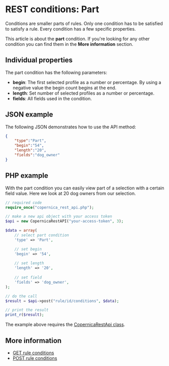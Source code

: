 # REST conditions: Part

Conditions are smaller parts of rules. Only one condition has to be 
satisfied to satisfy a rule. Every condition has a few specific properties.

This article is about the **part** condition. If you're looking for 
any other condition you can find them in the **More information** section.

## Individual properties

The part condition has the following parameters:

* **begin**: The first selected profile as a number or percentage. By 
using a negative value the begin count begins at the end.
* **length**: Set number of selected profiles as a number or percentage. 
* **fields**: All fields used in the condition.

## JSON example

The following JSON demonstrates how to use the API method:

```json
{
    "type":"Part",
    "begin":"54",
    "length":"20",
    "fields":"dog_owner"
}
```

## PHP example

With the part condition you can easily view part of a selection with 
a certain field value. Here we look at 20 dog owners from our selection.

```php
// required code
require_once("copernica_rest_api.php");

// make a new api object with your access token
$api = new CopernicaRestAPI("your-access-token", 3);

$data = array(
    // select part condition
    'type' => 'Part',

    // set begin
    'begin' => '54',
    
    // set length
    'length' => '20',
    
    // set field
    'fields' => 'dog_owner',
);

// do the call
$result = $api->post("rule/id/conditions", $data);

// print the result
print_r($result);
```

The example above requires the [CopernicaRestApi class](rest-php).

## More information

* [GET rule conditions](rest-get-rule-conditions)
* [POST rule conditions](rest-post-rule-conditions)
